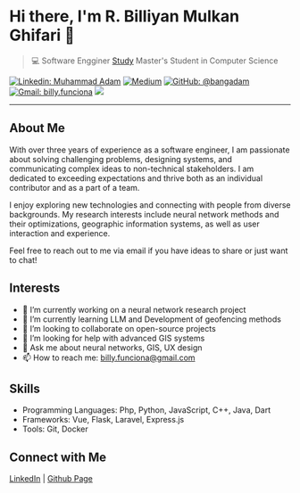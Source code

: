 # Hi there, I'm R. Billiyan Mulkan Ghifari 👋

>  💻 Software Engginer
>  [Study](https://img.shields.io/badge/Study-Computer%20Science-blue?style=flat-square&logo=google-scholar)  Master's Student in Computer Science

[![Linkedin: Muhammad Adam](https://img.shields.io/badge/-Muhammad%20Adam-blue?style=flat-square&logo=Linkedin&logoColor=white&link=https://www.linkedin.com/in/r-billiyan-mulkan-ghifari/)](https://www.linkedin.com/in/r-billiyan-mulkan-ghifari/)
[![Medium](https://img.shields.io/badge/Medium-12100E?style=for-the-badge&logo=medium&logoColor=white)](https://medium.com/@ybiill)
[![GitHub: @bangadam](https://img.shields.io/github/followers/ybiill?label=follow&style=social)](https://github.com/ybiill)
[![Gmail: billy.funciona](https://img.shields.io/badge/Gmail-ybiill.dev-red)](mailto:billy.funciona@gmail.com)
![](https://komarev.com/ghpvc/?username=ybiill)

---

## About Me
With over three years of experience as a software engineer, I am passionate about solving challenging problems, designing systems, and communicating complex ideas to non-technical stakeholders. I am dedicated to exceeding expectations and thrive both as an individual contributor and as a part of a team.

I enjoy exploring new technologies and connecting with people from diverse backgrounds. My research interests include neural network methods and their optimizations, geographic information systems, as well as user interaction and experience.

Feel free to reach out to me via email if you have ideas to share or just want to chat!


## Interests
- 🔭 I’m currently working on a neural network research project
- 🌱 I’m currently learning LLM and Development of geofencing methods
- 👯 I’m looking to collaborate on open-source projects
- 🤔 I’m looking for help with advanced GIS systems
- 💬 Ask me about neural networks, GIS, UX design
- 📫 How to reach me: billy.funciona@gmail.com

## Skills
- Programming Languages: Php, Python, JavaScript, C++, Java, Dart
- Frameworks: Vue, Flask, Laravel, Express.js 
- Tools: Git, Docker

## Connect with Me
[LinkedIn](https://www.linkedin.com/in/r-billiyan-mulkan-ghifari/) | [Github Page]([https://[your-website]](https://billy-ghifari.github.io/))
